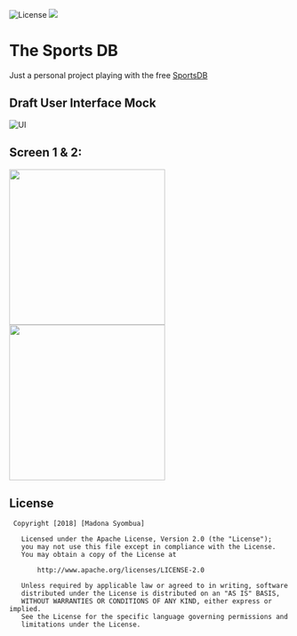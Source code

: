 
 <p align="left">
       <img src="http://img.shields.io/:license-apache-blue.svg" alt="License" />
        <img src="https://img.shields.io/badge/status-incomplete-orange.svg" />
      
</p>


# The Sports DB
Just a personal project playing with the free [SportsDB](https://www.thesportsdb.com/api.php?ref=apilist.fun)



## Draft User Interface Mock
![UI](https://user-images.githubusercontent.com/11560987/79800423-2b819880-832a-11ea-9bbd-1e247048ccd4.png)


## Screen 1 & 2: 
  <img src="https://user-images.githubusercontent.com/11560987/79799448-77cbd900-8328-11ea-9ffa-53851a2365a9.jpg" width="280"/> <img src="https://user-images.githubusercontent.com/11560987/79799462-7ac6c980-8328-11ea-8f19-f34b43edfd5b.jpg" width="280"/> 





## License

```
 Copyright [2018] [Madona Syombua]

   Licensed under the Apache License, Version 2.0 (the "License");
   you may not use this file except in compliance with the License.
   You may obtain a copy of the License at

       http://www.apache.org/licenses/LICENSE-2.0

   Unless required by applicable law or agreed to in writing, software
   distributed under the License is distributed on an "AS IS" BASIS,
   WITHOUT WARRANTIES OR CONDITIONS OF ANY KIND, either express or implied.
   See the License for the specific language governing permissions and
   limitations under the License.

```
